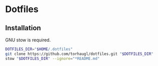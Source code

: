 # Dotfiles

## Installation
GNU stow is required.

```sh
DOTFILES_DIR="$HOME/.dotfiles"
git clone https://github.com/torhaugl/dotfiles.git "$DOTFILES_DIR"
stow "$DOTFILES_DIR" --ignore="*README.md"
```
